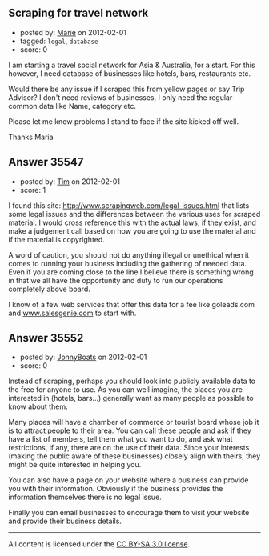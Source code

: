## Scraping for travel network

- posted by: [Marie](https://stackexchange.com/users/-1/15933-marie) on 2012-02-01
- tagged: `legal`, `database`
- score: 0

I am starting a travel social network for Asia & Australia, for a start. For this however, I need database of businesses like hotels, bars, restaurants etc.

Would there be any issue if I scraped this from yellow pages or say Trip Advisor? I don't need reviews of businesses, I only need the regular common data like Name, category etc. 

Please let me know problems I stand to face if the site kicked off well.

Thanks
Maria


## Answer 35547

- posted by: [Tim](https://stackexchange.com/users/-1/14914-tim) on 2012-02-01
- score: 1

I found this site: http://www.scrapingweb.com/legal-issues.html that lists some legal issues and the differences between the various uses for scraped material. I would cross reference this with the actual laws, if they exist, and make a judgement call based on how you are going to use the material and if the material is copyrighted. 

A word of caution, you should not do anything illegal or unethical when it comes to running your business including the gathering of needed data. Even if you are coming close to the line I believe there is something wrong in that we all have the opportunity and duty to run our operations completely above board. 

I know of a few web services that offer this data for a fee like goleads.com and www.salesgenie.com to start with. 


## Answer 35552

- posted by: [JonnyBoats](https://stackexchange.com/users/-1/3100-jonnyboats) on 2012-02-01
- score: 0

Instead of scraping, perhaps you should look into publicly available data to the free for anyone to use. As you can well imagine, the places you are interested in (hotels, bars...) generally want as many people as possible to know about them. 

Many places will have a chamber of commerce or tourist board whose job it is to attract people to their area. You can call these people and ask if they have a list of members, tell them what you want to do, and ask what restrictions, if any, there are on the use of their data. Since your interests (making the public aware of these businesses) closely align with theirs, they might be quite interested in helping you.

You can also have a page on your website where a business can provide you with their information. Obviously if the business provides the information themselves there is no legal issue.

Finally you can email businesses to encourage them to visit your website and provide their business details.



---

All content is licensed under the [CC BY-SA 3.0 license](https://creativecommons.org/licenses/by-sa/3.0/).
